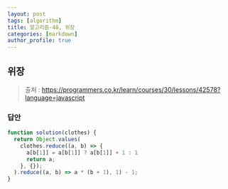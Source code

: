 ```yaml
---
layout: post
tags: [algorithm]
title: 알고리즘-48, 위장
categories: [markdown]
author_profile: true
---
```


## 위장

> 출처 : <https://programmers.co.kr/learn/courses/30/lessons/42578?language=javascript>

### 답안

```javascript
function solution(clothes) {
  return Object.values(
    clothes.reduce((a, b) => {
      a[b[1]] = a[b[1]] ? a[b[1]] + 1 : 1
      return a;
    }, {});
  ).reduce((a, b) => a * (b + 1), 1) - 1;
}
```
